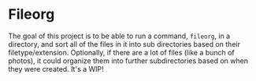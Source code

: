 # Fileorg

The goal of this project is to be able to run a command, `fileorg`, in a directory, and
sort all of the files in it into sub directories based on their filetype/extension. Optionally,
if there are a lot of files (like a bunch of photos), it could organize them into further
subdirectories based on when they were created. It's a WIP!
